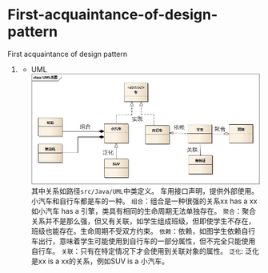 # First-acquaintance-of-design-pattern
First acquaintance of design pattern
1. * UML
![Image text](./src/Resource/image/UML.jpg)
其中关系如路径`src/Java/UML`中类定义。
车用接口声明，提供外部使用。小汽车和自行车都是车的一种。
`组合`：组合是一种很强的关系xx has a xx 如小汽车 has a 引擎，类具有相同的生命周期无法单独存在。
`聚合`：聚合关系并不是那么强，但又有关联，如学生组成班级，但即使学生不存在，班级也能存在。生命周期不受双方约束。
`依赖`：依赖，如图学生依赖自行车出行，意味着学生可能使用到自行车的一部分属性，但不完全只能使用自行车。
`关联`：只有在特定情况下才会使用到关联对象的属性。
`泛化`: 泛化是xx is a xx的关系，例如SUV is a 小汽车。
